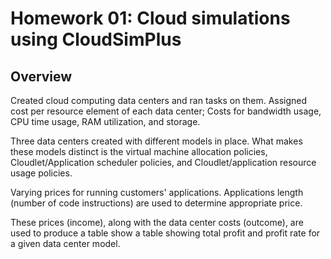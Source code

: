 # Homework 01: Cloud simulations using CloudSimPlus

## Overview
Created cloud computing data centers and ran tasks on them. Assigned cost per resource element of each data center; Costs for bandwidth usage, CPU time usage, RAM utilization, and storage.

Three data centers created with different models in place. What makes these models distinct is the virtual machine allocation policies, Cloudlet/Application scheduler policies, and Cloudlet/application resource usage policies.

Varying prices for running customers' applications. Applications length (number of code instructions) are used to determine appropriate price. 

These prices (income), along with the data center costs (outcome), are used to produce a table show a table showing total profit and profit rate for a given data center model.